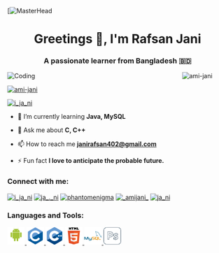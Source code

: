 [![MasterHead](https://mir-s3-cdn-cf.behance.net/project_modules/max_1200/79731568097599.5b50bca477735.jpg)
<h1 align="center">Greetings 👋, I'm Rafsan Jani</h1>
<h3 align="center">A passionate learner from Bangladesh 🇧🇩</h3>
<img align = "left" alt = "Coding" width = "400" src = "https://i.ytimg.com/vi/GHN08lhnJQI/hq720.jpg?sqp=-oaymwEhCK4FEIIDSFryq4qpAxMIARUAAAAAGAElAADIQj0AgKJD&rs=AOn4CLAD5A2g035xWKPXjWueaDF_qHWUDw" >

<p align="left"> <img src="https://komarev.com/ghpvc/?username=ami-jani&label=Profile%20views&color=0e75b6&style=flat" alt="ami-jani" /> </p>

<p align="left"> <a href="https://github.com/ryo-ma/github-profile-trophy"><img src="https://github-profile-trophy.vercel.app/?username=ami-jani" alt="ami-jani" /></a> </p>

<p align="left"> <a href="https://twitter.com/i_ja_ni" target="blank"><img src="https://img.shields.io/twitter/follow/i_ja_ni?logo=twitter&style=for-the-badge" alt="i_ja_ni" /></a> </p>

- 🌱 I’m currently learning **Java, MySQL**

- 💬 Ask me about **C, C++**

- 📫 How to reach me **janirafsan402@gmail.com**

- ⚡ Fun fact **I love to anticipate the probable future.**

<h3 align="left">Connect with me:</h3>
<p align="left">
<a href="https://twitter.com/i_ja_ni" target="blank"><img align="center" src="https://raw.githubusercontent.com/rahuldkjain/github-profile-readme-generator/master/src/images/icons/Social/twitter.svg" alt="i_ja_ni" height="30" width="40" /></a>
<a href="https://instagram.com/ja_._ni" target="blank"><img align="center" src="https://raw.githubusercontent.com/rahuldkjain/github-profile-readme-generator/master/src/images/icons/Social/instagram.svg" alt="ja_._ni" height="30" width="40" /></a>
<a href="https://www.codechef.com/users/phantomenigma" target="blank"><img align="center" src="https://cdn.jsdelivr.net/npm/simple-icons@3.1.0/icons/codechef.svg" alt="phantomenigma" height="30" width="40" /></a>
<a href="https://codeforces.com/profile/_amijani_" target="blank"><img align="center" src="https://raw.githubusercontent.com/rahuldkjain/github-profile-readme-generator/master/src/images/icons/Social/codeforces.svg" alt="_amijani_" height="30" width="40" /></a>
<a href="https://www.leetcode.com/ja_ni" target="blank"><img align="center" src="https://raw.githubusercontent.com/rahuldkjain/github-profile-readme-generator/master/src/images/icons/Social/leet-code.svg" alt="ja_ni" height="30" width="40" /></a>
</p>

<h3 align="left">Languages and Tools:</h3>
<p align="left"> <a href="https://developer.android.com" target="_blank" rel="noreferrer"> <img src="https://raw.githubusercontent.com/devicons/devicon/master/icons/android/android-original-wordmark.svg" alt="android" width="40" height="40"/> </a> <a href="https://www.cprogramming.com/" target="_blank" rel="noreferrer"> <img src="https://raw.githubusercontent.com/devicons/devicon/master/icons/c/c-original.svg" alt="c" width="40" height="40"/> </a> <a href="https://www.w3schools.com/cpp/" target="_blank" rel="noreferrer"> <img src="https://raw.githubusercontent.com/devicons/devicon/master/icons/cplusplus/cplusplus-original.svg" alt="cplusplus" width="40" height="40"/> </a> <a href="https://www.w3.org/html/" target="_blank" rel="noreferrer"> <img src="https://raw.githubusercontent.com/devicons/devicon/master/icons/html5/html5-original-wordmark.svg" alt="html5" width="40" height="40"/> </a> <a href="https://www.mysql.com/" target="_blank" rel="noreferrer"> <img src="https://raw.githubusercontent.com/devicons/devicon/master/icons/mysql/mysql-original-wordmark.svg" alt="mysql" width="40" height="40"/> </a> <a href="https://www.photoshop.com/en" target="_blank" rel="noreferrer"> <img src="https://raw.githubusercontent.com/devicons/devicon/master/icons/photoshop/photoshop-line.svg" alt="photoshop" width="40" height="40"/> </a> </p>

